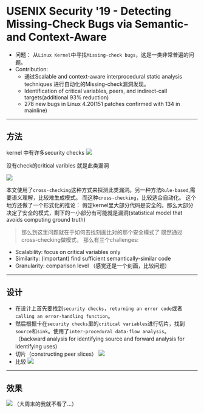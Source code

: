 # USENIX Security '19 - Detecting Missing-Check Bugs via Semantic- and Context-Aware

- 问题： 从`Linux Kernel`中寻找`Missing-check bugs`，这是一类非常普遍的问题。
- Contribution:
  - 通过Scalable and context-aware interprocedural static analysis techniques 进行自动化的Missing-check漏洞发现。
  - Identification of critical variables, peers, and indirect-call targets(additional 93% reduction)
  - 278 new bugs in Linux 4.20(151 patches confirmed with 134 in mainline)
---
## 方法
kernel 中有许多security checks
![](https://penlab-1252869057.cos.ap-beijing.myqcloud.com/2019-11-30-%E5%B1%8F%E5%B9%95%E5%BF%AB%E7%85%A7%202019-11-30%20%E4%B8%8B%E5%8D%883.02.50.png)

没有check的critical varibles 就是此类漏洞

![](https://penlab-1252869057.cos.ap-beijing.myqcloud.com/2019-11-30-%E5%B1%8F%E5%B9%95%E5%BF%AB%E7%85%A7%202019-11-30%20%E4%B8%8B%E5%8D%883.05.30.png)

本文使用了`cross-checking`这种方式来探测此类漏洞。另一种方法`Rule-based`,需要语义理解，比较难生成模式。 而这种`cross-checking`，比较适合自动化。
这个地方还做了一个形式化的推论： 假定kernel里大部分代码是安全的。那么大部分决定了安全的模式，剩下的一小部分有可能就是漏洞(statistical model that avoids computing ground truth)
> 那么到这里问题就在于如何去找刻画比对的那个安全模式了
既然通过cross-checking做模式， 那么有三个challenges:
* Scalability: focus on critical variables only
* Similarity: (important) find sufficient semantically-similar code
* Granularity: comparison level
（感觉还是一个刻画，比较问题）

---

## 设计

- 在设计上首先要找到`security checks`，`returning an error code`或者`calling an error-handling function`。
- 然后根据卡在`security checks`里的`critical variables`进行切片，找到`source`和`sink`。使用了`inter-procedural data-flow analysis`。
（backward analysis for identifying source and forward analysis for identifying uses）
- 切片（constructing peer slices）
![](https://penlab-1252869057.cos.ap-beijing.myqcloud.com/2019-11-30-%E5%B1%8F%E5%B9%95%E5%BF%AB%E7%85%A7%202019-11-30%20%E4%B8%8B%E5%8D%885.06.32.png)
- 比较
![](https://penlab-1252869057.cos.ap-beijing.myqcloud.com/2019-11-30-%E5%B1%8F%E5%B9%95%E5%BF%AB%E7%85%A7%202019-11-30%20%E4%B8%8B%E5%8D%882.57.54-1.png)

---

## 效果
![](https://penlab-1252869057.cos.ap-beijing.myqcloud.com/2019-11-30-%E5%B1%8F%E5%B9%95%E5%BF%AB%E7%85%A7%202019-11-30%20%E4%B8%8B%E5%8D%885.11.09.png)
（大周末的我就不看了...）
